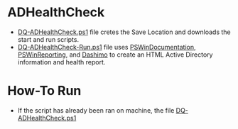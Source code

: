 # ADHealthCheck

- [DQ-ADHealthCheck.ps1](DQ-ADHealthCheck.ps1) file cretes the Save Location and downloads the start and run scripts.
- [DQ-ADHealthCheck-Run.ps1](https://github.com/dq-casteam/DQ-ADHealthCheck/blob/master/DQ-ADHealthCheck-Run.ps1) file uses [PSWinDocumentation](https://github.com/EvotecIT/PSWinDocumentation), [PSWinReporting](https://github.com/EvotecIT/PSWinReporting), and [Dashimo](https://github.com/EvotecIT/Dashimo) to create an HTML Active Directory information and health report.


# How-To Run

- If the script has already been ran on machine, the file [DQ-ADHealthCheck.ps1](https://github.com/dq-casteam/DQ-ADHealthCheck/blob/master/DQ-ADHealthCheck.ps1)

